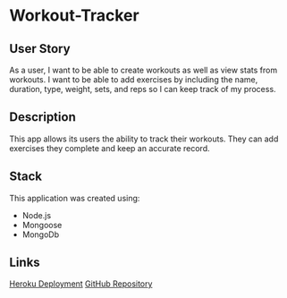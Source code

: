 # Workout-Tracker

## User Story
As a user, I want to be able to create workouts as well as view stats from workouts. I want to be able to add exercises by including the name, duration, type, weight, sets, and reps so I can keep track of my process. 

## Description

This app allows its users the ability to track their workouts. They can add exercises they complete and keep an accurate record. 

## Stack
This application was created using:
- Node.js
- Mongoose
- MongoDb

## Links

[Heroku Deployment](https://bazella-fitness-tracker.herokuapp.com/)
[GitHub Repository](https://github.com/kelly-bazella/Workout-Tracker)